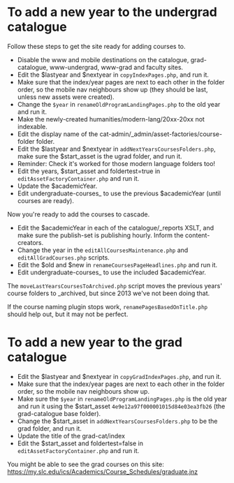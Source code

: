 # To add a new year to the undergrad catalogue

Follow these steps to get the site ready for adding courses to.

* Disable the www and mobile destinations on the catalogue, grad-catalogue, www-undergrad, www-grad and faculty sites.
* Edit the $lastyear and $nextyear in `copyIndexPages.php`, and run it.
* Make sure that the index/year pages are next to each other in the folder order, so the mobile nav neighbours show up (they should be last, unless new assets were created).
* Change the `$year` in `renameOldProgramLandingPages.php` to the old year and run it.
* Make the newly-created humanities/modern-lang/20xx-20xx not indexable.
* Edit the display name of the cat-admin/_admin/asset-factories/course-folder folder.
* Edit the $lastyear and $nextyear in `addNextYearsCoursesFolders.php`, make sure the $start_asset is the ugrad folder, and run it.
* Reminder: Check it's worked for those modern language folders too!
* Edit the years, $start_asset and foldertest=true in `editAssetFactoryContainer.php` and run it.
* Update the $academicYear.
* Edit undergraduate-courses_ to use the previous $academicYear (until courses are ready).

Now you're ready to add the courses to cascade.

* Edit the $academicYear in each of the catalogue/_reports XSLT, and make sure the publish-set is publishing hourly. Inform the content-creators.
* Change the year in the `editAllCoursesMaintenance.php` and `editAllGradCourses.php` scripts.
* Edit the $old and $new in `renameCoursesPageHeadlines.php` and run it.
* Edit undergraduate-courses_ to use the included $academicYear.

The `moveLastYearsCoursesToArchived.php` script moves the previous years' course folders to _archived, but since 2013 we've not been doing that.

If the course naming plugin stops work, `renamePagesBasedOnTitle.php` should help out, but it may not be perfect.

# To add a new year to the grad catalogue

* Edit the $lastyear and $nextyear in `copyGradIndexPages.php`, and run it.
* Make sure that the index/year pages are next to each other in the folder order, so the mobile nav neighbours show up.
* Make sure the `$year` in `renameOldProgramLandingPages.php` is the old year and run it using the $start_asset `4e9e12a97f000001015d84e03ea3fb26` (the grad-catalogue base folder).
* Change the $start_asset in `addNextYearsCoursesFolders.php` to be the grad folder, and run it.
* Update the title of the grad-cat/index
* Edit the $start_asset and foldertest=false in `editAssetFactoryContainer.php` and run it.

You might be able to see the grad courses on this site: https://my.slc.edu/ics/Academics/Course_Schedules/graduate.jnz

